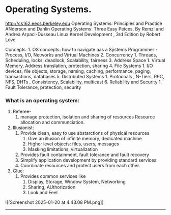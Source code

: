# Operating Systems. 

http://cs162.eecs.berkeley.edu
Operating Systems: Principles and Practice ANderson and Dahlin
Operating Systems: Three Easy Peices, By Remzi and Andrea Arpaci-Dusseau
Linux Kernel Development , 3rd Edition by Robert Love

Concepts: 
	1. OS concepts: how to navigate aas a Systems Programmer
		- Process, I/O, Networks and Virtual Machines
	2. Concurrency
		1. Threads, Scheduling, locks, deadlock, Scalability, fairness
	3. Address Space
		1. Virtual Memory, Address translation, protection, sharing
	4. File Systems
		1. I/O devices, file objects, storage, naming, caching, performance, paging, transactions, databases
	5. Distributed Systems
		1. Protocoals , N-Tiers, RPC, NFS, DHTs , Consistency, Scalability, multicast
	6. Reliability and Security
		1. Fault Tolerance, protection, security
### What is an operating system: 


1. Referee- 
	1. manage protection, isolation and  sharing of resources
			Resource allocation and communciation.
2. Illusionist: 
	1. Provide clean, easy to use abstarctions of physical resources
		1. Give an illusion of infinite memory, dedicated machine
		2. Higher level objects: files, users, messages
		3. Masking limitations, virtualization
	2. Provides fault containment, fault tolerance and fault recovery
	3. Simplify application development by providing standard services. 
	4. Coordinate resources and protect users from each other. 
3. Glue: 
	1. Provides common services like 
		1. Display, Storage, Window System, Networking
		2. Sharing, AUthorization
		3. Look and Feel

![[Screenshot 2025-01-20 at 4.43.08 PM.png]]

---


